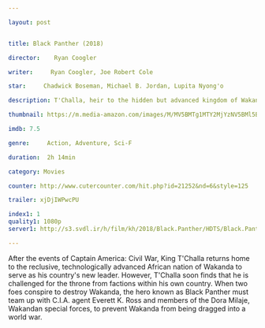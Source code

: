 ```yaml
---

layout: post


title: Black Panther (2018)

director:    Ryan Coogler

writer:     Ryan Coogler, Joe Robert Cole

star:     Chadwick Boseman, Michael B. Jordan, Lupita Nyong'o

description: T'Challa, heir to the hidden but advanced kingdom of Wakanda, must step forward to lead his people into a new future and must confront a challenger from his country's past.

thumbnail: https://m.media-amazon.com/images/M/MV5BMTg1MTY2MjYzNV5BMl5BanBnXkFtZTgwMTc4NTMwNDI@._V1_UX182_CR0,0,182,268_AL__QL50.jpg

imdb: 7.5

genre:     Action, Adventure, Sci-F

duration:  2h 14min

category: Movies

counter: http://www.cutercounter.com/hit.php?id=21252&nd=6&style=125

trailer: xjDjIWPwcPU

index1: 1
quality1: 1080p
server1: http://s3.svdl.ir/h/film/kh/2018/Black.Panther/HDTS/Black.Panther.2018.HDTS.720p.MkvCage.mkv

---
```


After the events of Captain America: Civil War, King T'Challa returns home to the reclusive, technologically advanced African nation of Wakanda to serve as his country's new leader. However, T'Challa soon finds that he is challenged for the throne from factions within his own country. When two foes conspire to destroy Wakanda, the hero known as Black Panther must team up with C.I.A. agent Everett K. Ross and members of the Dora Milaje, Wakandan special forces, to prevent Wakanda from being dragged into a world war.